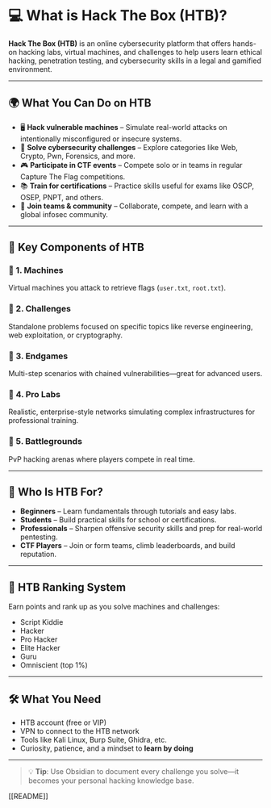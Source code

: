 # 💻 What is Hack The Box (HTB)?

**Hack The Box (HTB)** is an online cybersecurity platform that offers hands-on hacking labs, virtual machines, and challenges to help users learn ethical hacking, penetration testing, and cybersecurity skills in a legal and gamified environment.

---

## 🌍 What You Can Do on HTB

- 🖥️ **Hack vulnerable machines** – Simulate real-world attacks on intentionally misconfigured or insecure systems.
- 🔐 **Solve cybersecurity challenges** – Explore categories like Web, Crypto, Pwn, Forensics, and more.
- 🎮 **Participate in CTF events** – Compete solo or in teams in regular Capture The Flag competitions.
- 📚 **Train for certifications** – Practice skills useful for exams like OSCP, OSEP, PNPT, and others.
- 👥 **Join teams & community** – Collaborate, compete, and learn with a global infosec community.

---

## 🧪 Key Components of HTB

### 🔹 1. **Machines**
Virtual machines you attack to retrieve flags (`user.txt`, `root.txt`).

### 🔹 2. **Challenges**
Standalone problems focused on specific topics like reverse engineering, web exploitation, or cryptography.

### 🔹 3. **Endgames**
Multi-step scenarios with chained vulnerabilities—great for advanced users.

### 🔹 4. **Pro Labs**
Realistic, enterprise-style networks simulating complex infrastructures for professional training.

### 🔹 5. **Battlegrounds**
PvP hacking arenas where players compete in real time.

---

## 🎯 Who Is HTB For?

- **Beginners** – Learn fundamentals through tutorials and easy labs.
- **Students** – Build practical skills for school or certifications.
- **Professionals** – Sharpen offensive security skills and prep for real-world pentesting.
- **CTF Players** – Join or form teams, climb leaderboards, and build reputation.

---

## 🏅 HTB Ranking System

Earn points and rank up as you solve machines and challenges:

- Script Kiddie  
- Hacker  
- Pro Hacker  
- Elite Hacker  
- Guru  
- Omniscient (top 1%)

---

## 🛠️ What You Need

- HTB account (free or VIP)
- VPN to connect to the HTB network
- Tools like Kali Linux, Burp Suite, Ghidra, etc.
- Curiosity, patience, and a mindset to **learn by doing**

---

> 💡 **Tip**: Use Obsidian to document every challenge you solve—it becomes your personal hacking knowledge base.

[[README]]